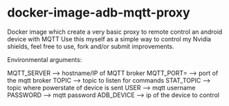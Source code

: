 # docker-image-adb-mqtt-proxy

Docker image which create a very basic proxy to remote control an android device with MQTT
Use this myself as a simple way to control my Nvidia shields, feel free to use, fork and/or submit improvements.

Environmental arguments:

MQTT_SERVER --> hostname/IP of MQTT broker
MQTT_PORT= --> port of the mqtt broker
TOPIC --> topic to listen for commands
STAT_TOPIC --> topic where powerstate of device is sent
USER --> mqtt username
PASSWORD --> mqtt password
ADB_DEVICE --> ip of the device to control

